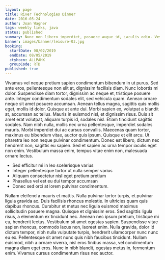 ```yaml
---
layout: page
title: River Technologies Dinner
date: 2016-05-24
author: Joan Wagner
tags: weekly links, java
status: published
summary: Nunc non libero imperdiet, posuere augue id, iaculis odio. Vestibulum.
banner: images/banner/leisure-03.jpg
booking:
  startDate: 08/02/2019
  endDate: 08/05/2019
  ctyhocn: ALLPAHX
  groupCode: RTD
published: true
---
```

Vivamus vel neque pretium sapien condimentum bibendum in ut purus. Sed ante eros, pellentesque non elit at, dignissim facilisis diam. Nunc lobortis mi dolor. Suspendisse diam tortor, dignissim ac neque et, tristique posuere ante. Integer condimentum sodales elit, sed vehicula quam. Aenean ornare neque sit amet posuere accumsan. Aenean tellus magna, sagittis quis mollis eget, mollis id dolor. Quisque at ante dui. Morbi sapien ex, volutpat a blandit at, accumsan ac tellus. Mauris in euismod nisl, et dignissim risus. Duis sit amet erat volutpat, aliquam turpis id, sodales nisl.
Etiam tincidunt sagittis sodales. Nam nibh nulla, mollis nec urna pellentesque, imperdiet sodales mauris. Morbi imperdiet dui ac cursus convallis. Maecenas quam tortor, maximus eu bibendum vitae, auctor quis ipsum. Quisque et elit arcu. Ut pharetra leo non neque pulvinar condimentum. Donec est libero, dictum nec hendrerit non, sagittis eu sapien. Sed et sapien ac urna tempor iaculis eget non enim. Vestibulum massa enim, tempus vitae enim non, malesuada ornare lectus.

* Sed efficitur mi in leo scelerisque varius
* Integer pellentesque tortor ut nulla semper varius
* Aliquam consectetur nisl eget pretium pretium
* Phasellus vel est eu dui tempor accumsan
* Donec sed orci at lorem pulvinar condimentum.

Nullam eleifend a mauris et mattis. Nulla pulvinar tortor turpis, et pulvinar ligula gravida ac. Duis facilisis rhoncus molestie. In ultricies quam quis dapibus rhoncus. Curabitur et metus nec ligula euismod maximus sollicitudin posuere magna. Quisque et dignissim eros. Sed sagittis ligula risus, a elementum ex tincidunt nec. Aenean nec ipsum pretium, tristique mi eu, hendrerit lectus. Vestibulum sit amet egestas sapien. Suspendisse vitae sapien rhoncus, commodo lacus non, laoreet enim. Nulla gravida, dolor id dictum tempor, nibh nulla vulputate turpis, hendrerit ullamcorper nunc nunc eu ex. Pellentesque sit amet nunc quis nibh faucibus tincidunt. Nullam euismod, nibh a ornare viverra, nisl eros finibus massa, vel condimentum magna diam eget eros. Nunc in nibh blandit, egestas metus in, fermentum enim. Vivamus cursus condimentum risus nec auctor.
